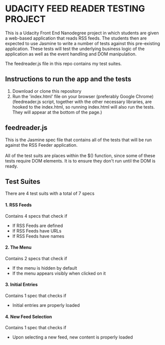 # UDACITY FEED READER TESTING PROJECT

This is a Udacity Front End Nanodegree project in which students are given a
web-based application that reads RSS feeds. The students then are expected to use
Jasmine to write a number of tests against this pre-existing application. These
tests will test the underlying business logic of the application as well as the
event handling and DOM manipulation.<br>

The feedreader.js file in this repo contains my test suites.

## Instructions to run the app and the tests
1. Download or clone this repository
2. Run the 'index.html' file on your browser (preferably Google Chrome)
(feedreader.js script, together with the other necessary libraries, are hooked
  to the index.html, so running index.html will also run the tests. They will
  appear at the bottom of the page.)

## feedreader.js
This is the Jasmine spec file that contains all of the tests that will be run
against the RSS Feeder application.<br>
<br>
All of the test suits are places within the $() function, since some of these
tests require DOM elements. It is to ensure they don't run until the DOM is ready.

## Test Suites
There are 4 test suits with a total of 7 specs

#### 1. RSS Feeds
Contains 4 specs that check if
- If RSS Feeds are defined
- If RSS Feeds have URLs
- If RSS Feeds have names

#### 2. The Menu
Contains 2 specs that check if
- If the menu is hidden by default
- If the menu appears visibly when clicked on it

#### 3. Initial Entries
Contains 1 spec that checks if
- Initial entries are properly loaded

#### 4. New Feed Selection
Contains 1 spec that checks if
- Upon selecting a new feed, new content is properly loaded
